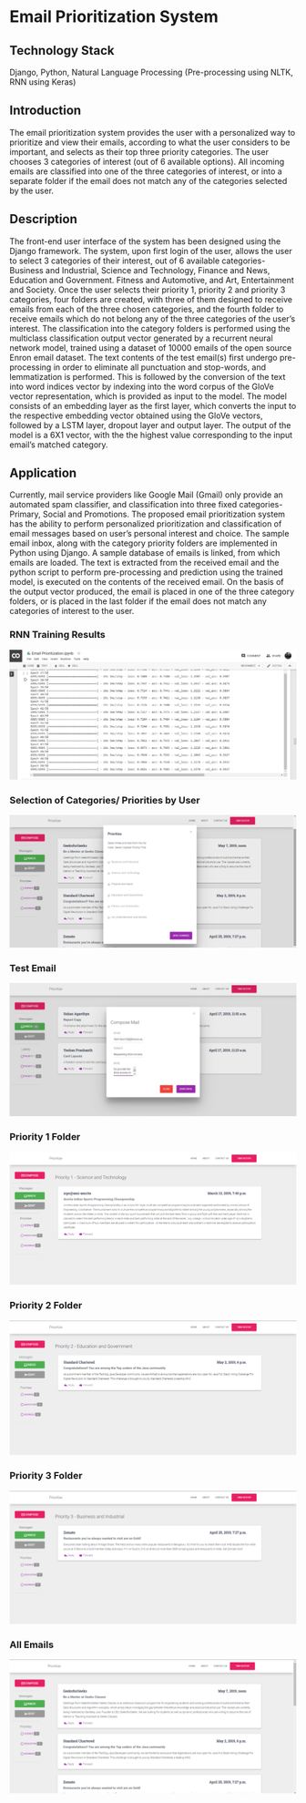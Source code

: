 # Email Prioritization System

## Technology Stack
Django, Python, Natural Language Processing (Pre-processing using NLTK, RNN using Keras)

## Introduction
The email prioritization system provides the user with a personalized way to prioritize and view their emails, according to what the user considers to be important, and selects as their top three priority categories. The user chooses 3 categories of interest (out of 6 available options). All incoming emails are classified into one of the three categories of interest, or into a separate folder if the email does not match any of the categories selected by the user.

## Description
The front-end user interface of the system has been designed using the Django framework. The system, upon first login of the user, allows the user to select 3 categories of their interest, out of 6 available categories- Business and Industrial, Science and Technology, Finance and News, Education and Government. Fitness and Automotive, and Art, Entertainment and Society. Once the user selects their priority 1, priority 2 and priority 3 categories, four folders are created, with three of them designed to receive emails from each of the three chosen categories, and the fourth folder to receive emails which do not belong any of the three categories of the user’s interest. The classification into the category folders is performed using the multiclass classification output vector generated by a recurrent neural network model, trained using a dataset of 10000 emails of the open source Enron email dataset. The text contents of the test email(s) first undergo pre-processing in order to eliminate all punctuation and stop-words, and lemmatization is performed. This is followed by the conversion of the text into word indices vector by indexing into the word corpus of the GloVe vector representation, which is provided as input to the model. The model consists of an embedding layer as the first layer, which converts the input to the respective embedding vector obtained using the GloVe vectors, followed by a LSTM layer, dropout layer and output layer. The output of the model is a 6X1 vector, with the the highest value corresponding to the input email’s matched category. 

## Application
Currently, mail service providers like Google Mail (Gmail) only provide an automated spam classifier, and classification into three fixed categories- Primary, Social and Promotions. The proposed email prioritization system has the ability to perform personalized prioritization and classification of email messages based on user’s personal interest and choice. The sample email inbox, along with the category priority folders are implemented in Python using Django. A sample database of emails is linked, from which emails are loaded. The text is extracted from the received email and the python script to perform pre-processing and prediction using the trained model, is executed on the contents of the received email. On the basis of the output vector produced, the email is placed in one of the three category folders, or is placed in the last folder if the email does not match any categories of interest to the user.

### RNN Training Results
![RNN Training Results](https://raw.githubusercontent.com/yashprash/Email-Prioritization-System/gh-pages/RNN%20Training%20Results.png)

### Selection of Categories/ Priorities by User
![User Categories](https://raw.githubusercontent.com/yashprash/Email-Prioritization-System/gh-pages/User%20Priorities.png)

### Test Email
![Test Email](https://raw.githubusercontent.com/yashprash/Email-Prioritization-System/gh-pages/Test%20Email.jpg)

### Priority 1 Folder
![Priority 1](https://raw.githubusercontent.com/yashprash/Email-Prioritization-System/gh-pages/Priority%201.png)

### Priority 2 Folder
![Priority 2](https://raw.githubusercontent.com/yashprash/Email-Prioritization-System/gh-pages/Priority%202.png)

### Priority 3 Folder
![Priority 3](https://raw.githubusercontent.com/yashprash/Email-Prioritization-System/gh-pages/Priority%203.png)

### All Emails
![All Emails](https://raw.githubusercontent.com/yashprash/Email-Prioritization-System/gh-pages/All%20Emails.png)
